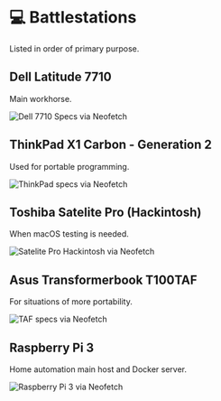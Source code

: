 # 💻 Battlestations

Listed in order of primary purpose.

## Dell Latitude 7710

Main workhorse.

![Dell 7710 Specs via Neofetch](https://user-images.githubusercontent.com/11209477/173764259-b4ca3fa3-5a59-47c1-9907-cdbf5e305a05.png)


## ThinkPad X1 Carbon - Generation 2

Used for portable programming.

![ThinkPad specs via Neofetch](https://user-images.githubusercontent.com/11209477/173762984-c52bff95-366f-477b-8e1e-89d4f5a54164.png)

## Toshiba Satelite Pro (Hackintosh)

When macOS testing is needed.

![Satelite Pro Hackintosh via Neofetch](https://user-images.githubusercontent.com/11209477/173886560-3f26f78d-8110-4ef4-8d5d-15d088a7eb0f.png)

## Asus Transformerbook T100TAF

For situations of more portability.

![TAF specs via Neofetch](https://user-images.githubusercontent.com/11209477/173798015-eac78eaf-7159-4cb0-8eb3-05539b85da5e.png)

## Raspberry Pi 3

Home automation main host and Docker server.

![Raspberry Pi 3 via Neofetch](https://user-images.githubusercontent.com/11209477/173889155-77765713-1083-4cf5-82b0-e4598bfcbf90.png)
